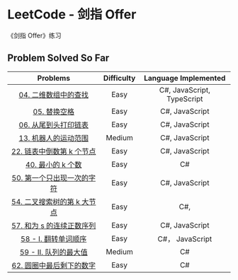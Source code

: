 # LeetCode - 剑指 Offer

《剑指 Offer》练习

## Problem Solved So Far

|                                                        Problems                                                        | Difficulty |    Language Implemented    |
| :--------------------------------------------------------------------------------------------------------------------: | :--------: | :------------------------: |
|             [04. 二维数组中的查找](https://leetcode-cn.com/problems/er-wei-shu-zu-zhong-de-cha-zhao-lcof/)             |    Easy    | C#, JavaScript, TypeScript |
|                         [05. 替换空格](https://leetcode-cn.com/problems/ti-huan-kong-ge-lcof/)                         |    Easy    |       C#, JavaScript       |
|            [06. 从尾到头打印链表](https://leetcode-cn.com/problems/cong-wei-dao-tou-da-yin-lian-biao-lcof/)            |    Easy    |       C#, JavaScript       |
|              [13. 机器人的运动范围](https://leetcode-cn.com/problems/ji-qi-ren-de-yun-dong-fan-wei-lcof/)              |   Medium   |       C#, JavaScript       |
|      [22. 链表中倒数第 k 个节点](https://leetcode-cn.com/problems/lian-biao-zhong-dao-shu-di-kge-jie-dian-lcof/)       |    Easy    |       C#, JavaScript       |
| [40. 最小的 k 个数](https://leetcode-cn.com/problems/zui-xiao-de-kge-shu-lcof/minimum-increment-to-make-array-unique/) |    Easy    |             C#             |
|       [50. 第一个只出现一次的字符](https://leetcode-cn.com/problems/di-yi-ge-zhi-chu-xian-yi-ci-de-zi-fu-lcof/)        |    Easy    |       C#, JavaScript       |
|      [54. 二叉搜索树的第 k 大节点](https://leetcode-cn.com/problems/er-cha-sou-suo-shu-de-di-kda-jie-dian-lcof/)       |    Easy    |            C#,             |
|        [57. 和为 s 的连续正数序列](https://leetcode-cn.com/problems/he-wei-sde-lian-xu-zheng-shu-xu-lie-lcof/)         |    Easy    |       C#, JavaScript       |
|                [58 - I. 翻转单词顺序](https://leetcode-cn.com/problems/fan-zhuan-dan-ci-shun-xu-lcof/)                 |    Easy    |      C#， JavaScript       |
|                 [59 - II. 队列的最大值](https://leetcode-cn.com/problems/dui-lie-de-zui-da-zhi-lcof/)                  |   Medium   |             C#             |
|     [62. 圆圈中最后剩下的数字](https://leetcode-cn.com/problems/yuan-quan-zhong-zui-hou-sheng-xia-de-shu-zi-lcof/)     |    Easy    |             C#             |
